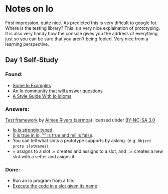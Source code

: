 # Notes on Io

First impression, quite nice. As predicted this is very dificult to google for. Where is the testing library?
This is a very nice explaination of prototyping. It is also very handy how the console gives you the address of everything just so you can be sure that you aren't being fooled. Very nice from a learning perspective.

## Day 1 Self-Study

### Found:
+ [Some Io Examples](https://gist.github.com/jezen/7972975)
+ [An Io community that will answer questions](http://stackoverflow.com/questions/tagged/iolanguage)
+ [A Style Guide With Io idioms](https://en.wikibooks.org/wiki/Io_Programming/Io_Style_Guide)

### Answers:
[Test framework](https://github.com/sermoa/7languages7weeks/blob/master/week2-io/testFramework.io) by [Aimee Rivers (sermoa)](https://github.com/sermoa) licensed under [BY-NC-SA 3.0](http://creativecommons.org/licenses/by-nc-sa/3.0/legalcode)
+ [Io is strongly typed](./strongTyping.test.io).
+ [0 is true in Io, "" is true and mil is false](./truthy.test.io).
+ You can tell what slots a prototype supports by asking. (e.g. `Object proto slotNames`)
+ = assigns to a slot := creates and assigns to a slot, and ::= creates a new slot with a setter and asigns it.

### Done:
+ Run an Io program from a file.
+ [Execute the code in a slot given its name](./executeSlotByName.io)

